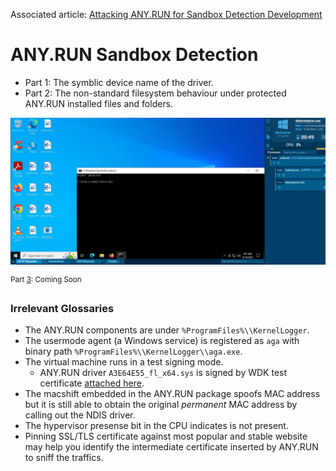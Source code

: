 Associated article: [Attacking ANY.RUN for Sandbox Detection Development](https://medium.com/@orangemaster674/attacking-any-run-for-sandbox-detection-development-747c1a8aa4fd)

# ANY.RUN Sandbox Detection

- Part 1: The symblic device name of the driver.
- Part 2: The non-standard filesystem behaviour under protected ANY.RUN installed files and folders.

![IMG](.png)

<sup>
Part <u>3</u>: Coming Soon
</sup>

### Irrelevant Glossaries

- The ANY.RUN components are under `%ProgramFiles%\\KernelLogger`.
- The usermode agent (a Windows service) is registered as `aga` with binary path `%ProgramFiles%\\KernelLogger\\aga.exe`.
- The virtual machine runs in a test signing mode.
  - ANY.RUN driver `A3E64E55_fl_x64.sys` is signed by WDK test certificate [attached here](./WDKTestCert%20SYSTEM,133087515274835630.cer).
- The macshift embedded in the ANY.RUN package spoofs MAC address but it is still able to obtain the original *permanent* MAC address by calling out the NDIS driver.
- The hypervisor presense bit in the CPU indicates is not present.
- Pinning SSL/TLS certificate against most popular and stable website may help you identify the intermediate certificate inserted by ANY.RUN to sniff the traffics.
